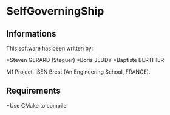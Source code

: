 # SelfGoverningShip

## Informations

This software has been written by:

*Steven GERARD (Steguer)
*Boris JEUDY
*Baptiste BERTHIER

M1 Project, ISEN Brest (An Engineering School, FRANCE).

## Requirements

*Use CMake to compile